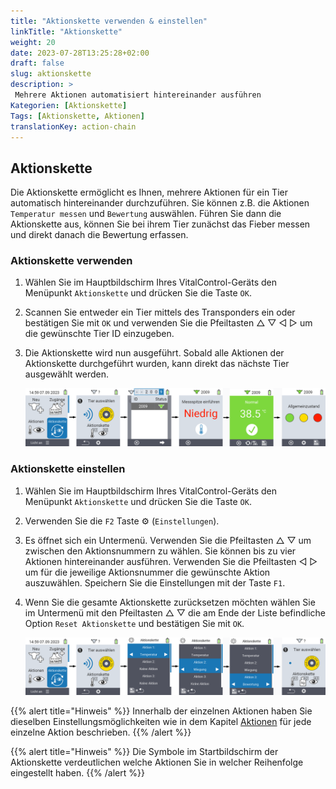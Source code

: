 ```yaml
---
title: "Aktionskette verwenden & einstellen"
linkTitle: "Aktionskette"
weight: 20
date: 2023-07-28T13:25:28+02:00
draft: false
slug: aktionskette
description: >
 Mehrere Aktionen automatisiert hintereinander ausführen
Kategorien: [Aktionskette]
Tags: [Aktionskette, Aktionen]
translationKey: action-chain
---
```

## Aktionskette

Die Aktionskette ermöglicht es Ihnen, mehrere Aktionen für ein Tier automatisch hintereinander durchzuführen. Sie können z.B. die Aktionen `Temperatur messen` und `Bewertung` auswählen. Führen Sie dann die Aktionskette aus, können Sie bei ihrem Tier zunächst das Fieber messen und direkt danach die Bewertung erfassen.

### Aktionskette verwenden

1. Wählen Sie im Hauptbildschirm Ihres VitalControl-Geräts den Menüpunkt `Aktionskette` und drücken Sie die Taste `OK`.

2. Scannen Sie entweder ein Tier mittels des Transponders ein oder bestätigen Sie mit `OK` und verwenden Sie die Pfeiltasten △ ▽ ◁ ▷ um die gewünschte Tier ID einzugeben.

3. Die Aktionskette wird nun ausgeführt. Sobald alle Aktionen der Aktionskette durchgeführt wurden, kann direkt das nächste Tier ausgewählt werden.

    ![VitalControl: Menüfolge Aktionskette](bilder/aktionskette.png "Aktionskette")

### Aktionskette einstellen

1. Wählen Sie im Hauptbildschirm Ihres VitalControl-Geräts den Menüpunkt `Aktionskette` und drücken Sie die Taste `OK`.

2. Verwenden Sie die `F2` Taste ⚙ (`Einstellungen`).

3. Es öffnet sich ein Untermenü. Verwenden Sie die Pfeiltasten △ ▽ um zwischen den Aktionsnummern zu wählen. Sie können bis zu vier Aktionen hintereinander ausführen. Verwenden Sie die Pfeiltasten ◁ ▷ um für die jeweilige Aktionsnummer die gewünschte Aktion auszuwählen. Speichern Sie die Einstellungen mit der Taste `F1`.

4. Wenn Sie die gesamte Aktionskette zurücksetzen möchten wählen Sie im Untermenü mit den Pfeiltasten △ ▽ die am Ende der Liste befindliche Option `Reset Aktionskette` und bestätigen Sie mit `OK`.

    ![VitalControl: Menüfolge Aktionskette](bilder/aktionsketteeinstellen.png "Aktionskette einstellen")

{{% alert title="Hinweis" %}}
Innerhalb der einzelnen Aktionen haben Sie dieselben Einstellungsmöglichkeiten wie in dem Kapitel [Aktionen](../aktionen) für jede einzelne Aktion beschrieben.
{{% /alert %}}

{{% alert title="Hinweis" %}}
Die Symbole im Startbildschirm der Aktionskette verdeutlichen welche Aktionen Sie in welcher Reihenfolge eingestellt haben.
{{% /alert %}}